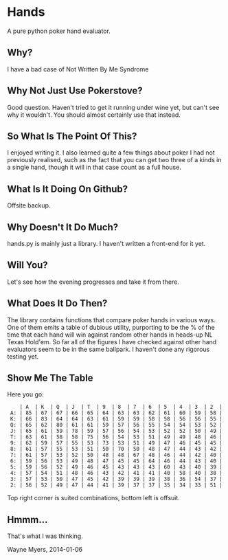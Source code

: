 Hands
=====

A pure python poker hand evaluator.

Why?
----

I have a bad case of Not Written By Me Syndrome

Why Not Just Use Pokerstove?
----------------------------

Good question. Haven't tried to get it running under wine yet, but can't
see why it wouldn't. You should almost certainly use that instead.

So What Is The Point Of This?
-----------------------------

I enjoyed writing it. I also learned quite a few things about poker I had
not previously realised, such as the fact that you can get two three of a
kinds in a single hand, though it will in that case count as a full house.

What Is It Doing On Github?
---------------------------

Offsite backup.

Why Doesn't It Do Much?
-----------------------

hands.py is mainly just a library. I haven't written a front-end for it yet.

Will You?
---------

Let's see how the evening progresses and take it from there.

What Does It Do Then?
---------------------

The library contains functions that compare poker hands in various ways. One
of them emits a table of dubious utility, purporting to be the % of the time
that each hand will win against random other hands in heads-up NL Texas
Hold'em. So far all of the figures I have checked against other hand evaluators
seem to be in the same ballpark. I haven't done any rigorous testing yet.

Show Me The Table
-----------------

Here you go:

```
    | A  | K  | Q  | J  | T  | 9  | 8  | 7  | 6  | 5  | 4  | 3  | 2  |
 A: | 85 | 67 | 67 | 66 | 65 | 64 | 63 | 63 | 62 | 61 | 60 | 59 | 58 |
 K: | 66 | 83 | 64 | 64 | 63 | 61 | 59 | 59 | 58 | 58 | 56 | 56 | 55 |
 Q: | 65 | 62 | 80 | 61 | 61 | 59 | 57 | 56 | 55 | 54 | 54 | 53 | 52 |
 J: | 65 | 61 | 59 | 78 | 59 | 57 | 56 | 54 | 53 | 52 | 52 | 50 | 49 |
 T: | 63 | 61 | 58 | 58 | 75 | 56 | 54 | 53 | 51 | 49 | 49 | 48 | 46 |
 9: | 62 | 59 | 57 | 55 | 53 | 73 | 53 | 51 | 49 | 47 | 46 | 45 | 45 |
 8: | 61 | 57 | 55 | 53 | 51 | 50 | 70 | 50 | 48 | 47 | 44 | 43 | 42 |
 7: | 61 | 57 | 53 | 52 | 50 | 48 | 48 | 67 | 48 | 46 | 44 | 42 | 40 |
 6: | 59 | 56 | 53 | 49 | 48 | 47 | 45 | 45 | 64 | 46 | 44 | 43 | 40 |
 5: | 59 | 56 | 52 | 49 | 46 | 45 | 43 | 43 | 43 | 60 | 43 | 40 | 39 |
 4: | 57 | 54 | 51 | 48 | 46 | 43 | 42 | 41 | 41 | 40 | 58 | 40 | 38 |
 3: | 57 | 53 | 50 | 47 | 45 | 42 | 39 | 39 | 39 | 38 | 36 | 54 | 37 |
 2: | 56 | 52 | 49 | 47 | 44 | 41 | 39 | 37 | 37 | 35 | 34 | 33 | 51 |
```

Top right corner is suited combinations, bottom left is offsuit.

Hmmm...
-------

That's what I was thinking.

Wayne Myers, 2014-01-06

